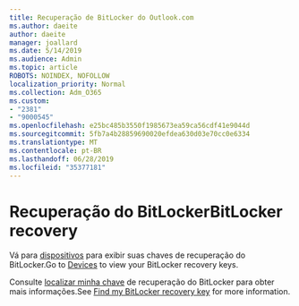 ```yaml
---
title: Recuperação de BitLocker do Outlook.com
ms.author: daeite
author: daeite
manager: joallard
ms.date: 5/14/2019
ms.audience: Admin
ms.topic: article
ROBOTS: NOINDEX, NOFOLLOW
localization_priority: Normal
ms.collection: Adm_O365
ms.custom:
- "2381"
- "9000545"
ms.openlocfilehash: e25bc485b3550f1985673ea59ca56cdf41e9044d
ms.sourcegitcommit: 5fb7a4b28859690020efdea630d03e70cc0e6334
ms.translationtype: MT
ms.contentlocale: pt-BR
ms.lasthandoff: 06/28/2019
ms.locfileid: "35377181"
---
```

# <a name="bitlocker-recovery"></a><span data-ttu-id="c17e1-102">Recuperação do BitLocker</span><span class="sxs-lookup"><span data-stu-id="c17e1-102">BitLocker recovery</span></span>

<span data-ttu-id="c17e1-103">Vá para [dispositivos](https://account.microsoft.com/devices/recoverykey) para exibir suas chaves de recuperação do BitLocker.</span><span class="sxs-lookup"><span data-stu-id="c17e1-103">Go to [Devices](https://account.microsoft.com/devices/recoverykey) to view your BitLocker recovery keys.</span></span>

<span data-ttu-id="c17e1-104">Consulte [localizar minha chave](https://support.microsoft.com/help/4026181) de recuperação do BitLocker para obter mais informações.</span><span class="sxs-lookup"><span data-stu-id="c17e1-104">See [Find my BitLocker recovery key](https://support.microsoft.com/help/4026181) for more information.</span></span>